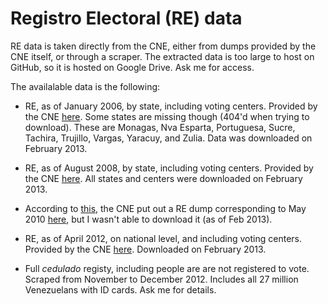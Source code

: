 # Registro Electoral (RE) data

RE data is taken directly from the CNE, either from dumps provided by the CNE itself, or through a scraper.
The extracted data is too large to host on GitHub, so it is hosted on Google Drive. Ask me for access.

The availalable data is the following:

* RE, as of January 2006, by state, including voting centers. Provided by the CNE
[here](http://www.cne.gov.ve/int_generacion_re/html/index.html). Some states are missing though (404'd when trying
to download). These are Monagas, Nva Esparta, Portuguesa, Sucre, Tachira, Trujillo, Vargas, Yaracuy, and Zulia.
Data was downloaded on February 2013.

* RE, as of August 2008, by state, including voting centers. Provided by the CNE
[here](http://www.cne.gov.ve/int_generacion_re/agosto2008/). All states and centers were downloaded on February 2013.

* According to [this](http://venezuela.politicaenelmundo.com/averiguar-registro-electoral-para-elecciones-en-venezuela/),
the CNE put out a RE dump corresponding to May 2010
[here](http://www.cne.gov.ve/web/registro_electoral/mayo_2010/index.html), but I wasn't able to download it (as of Feb 2013).

* RE, as of April 2012, on national level, and including voting centers. Provided by the CNE
[here](http://www.cne.gov.ve/web/registro_electoral_descarga/abril2012/nacional.php). Downloaded on February 2013.

* Full *cedulado* registy, including people are are not registered to vote. Scraped from November to December 2012.
Includes all 27 million Venezuelans with ID cards. Ask me for details.

